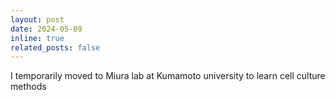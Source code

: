 ```yaml
---
layout: post
date: 2024-05-09 
inline: true
related_posts: false
---
```


I temporarily moved to Miura lab at Kumamoto university to learn cell culture methods